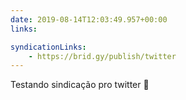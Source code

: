 ```yaml
---
date: 2019-08-14T12:03:49.957+00:00
links:

syndicationLinks:
    - https://brid.gy/publish/twitter
---
```


Testando sindicação pro twitter 👀

